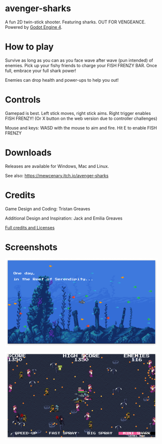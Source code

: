 # avenger-sharks

A fun 2D twin-stick shooter. Featuring sharks. OUT FOR VENGEANCE. Powered by [Godot Engine 4](https://godotengine.org/).

# How to play

Survive as long as you can as you face wave after wave (pun intended) of enemies.  Pick up your fishy friends to charge your FISH FRENZY BAR.  Once full, embrace your full shark power!

Enemies can drop health and power-ups to help you out!

# Controls

Gamepad is best.  Left stick moves, right stick aims.  Right trigger enables FISH FRENZY! (Or X button on the web version due to controller challenges)

Mouse and keys: WASD with the mouse to aim and fire.  Hit E to enable FISH FRENZY

# Downloads

Releases are available for Windows, Mac and Linux.

See also: https://mewcenary.itch.io/avenger-sharks

# Credits

Game Design and Coding: Tristan Greaves

Additional Design and Inspiration: Jack and Emilia Greaves

[Full credits and Licenses](CREDITS.txt)

# Screenshots

![Avenger Sharks screenshot 1](/Images/screenshot-intro.png)

![Avenger Sharks screensho t2](/Images/screenshot-gameplay.png)

